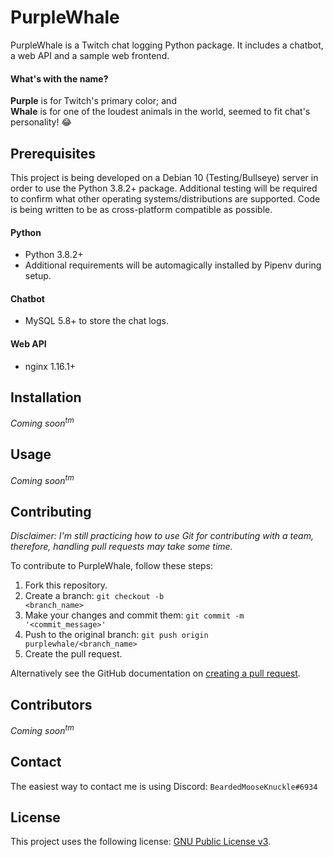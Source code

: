 # PurpleWhale

PurpleWhale is a Twitch chat logging Python package. It includes a chatbot, a web API and a sample web frontend.

#### What's with the name?

**Purple** is for Twitch's primary color; and<br>
**Whale** is for one of the loudest animals in the world, seemed to fit chat's personality! 😂

## Prerequisites

This project is being developed on a Debian 10 (Testing/Bullseye) server in order to use the Python 3.8.2+ package. Additional testing will be required to confirm what other operating systems/distributions are supported. Code is being written to be as cross-platform compatible as possible.

#### Python

* Python 3.8.2+
* Additional requirements will be automagically installed by Pipenv during setup.

#### Chatbot

* MySQL 5.8+ to store the chat logs.

#### Web API

* nginx 1.16.1+

## Installation

*Coming soon<sup>tm</sup>*

## Usage

*Coming soon<sup>tm</sup>*

## Contributing

*Disclaimer: I'm still practicing how to use Git for contributing with a team, therefore, handling pull requests may take some time.*

To contribute to PurpleWhale, follow these steps:

1. Fork this repository.
2. Create a branch: <code>git checkout -b <branch_name></code>
3. Make your changes and commit them: <code>git commit -m '<commit_message>'</code>
4. Push to the original branch: <code>git push origin purplewhale/<branch_name></code>
5. Create the pull request.

Alternatively see the GitHub documentation on [creating a pull request](https://help.github.com/en/github/collaborating-with-issues-and-pull-requests/creating-a-pull-request).

## Contributors

*Coming soon<sup>tm</sup>*

## Contact

The easiest way to contact me is using Discord: <code>BeardedMooseKnuckle#6934</code>

## License

This project uses the following license: [GNU Public License v3](https://www.gnu.org/licenses/gpl-3.0.en.html).
